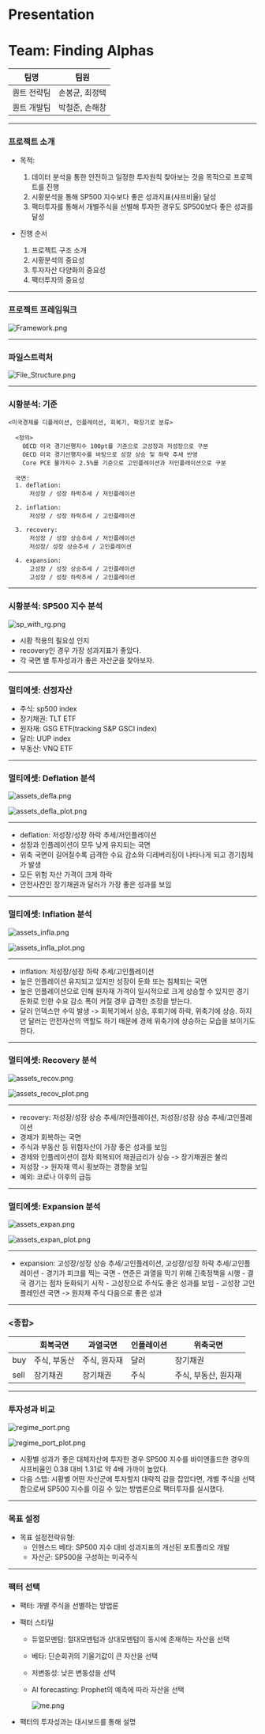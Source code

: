 # Presentation

# Team: Finding Alphas

| 팀명 | 팀원 |
| --- | --- |
| 퀀트 전략팀 | 손봉균, 최정택 |
| 퀀트 개발팀 | 박철준, 손해창 |

---

### 프로젝트 소개

- 목적:
    1. 데이터 분석을 통한 안전하고 일정한 투자원칙 찾아보는 것을 목적으로 프로젝트를 진행
    2. 시황분석을 통해 SP500 지수보다 좋은 성과지표(샤프비율) 달성
    3. 팩터투자를 통해서 개별주식을 선별해 투자한 경우도 SP500보다 좋은 성과를 달성

- 진행 순서
    1. 프로젝트 구조 소개
    2. 시황분석의 중요성
    3. 투자자산 다양화의 중요성
    4. 팩터투자의 중요성
    

---

### 프로젝트 프레임워크

![Framework.png](https://s3-us-west-2.amazonaws.com/secure.notion-static.com/2b0f9f88-18dc-44cd-98a5-d0e960e73184/Framework.png)

---

### 파일스트럭처

![File_Structure.png](https://s3-us-west-2.amazonaws.com/secure.notion-static.com/2fcc7b2f-65c1-4b71-b2d4-4ff6f8144043/File_Structure.png)

---

### 시황분석: 기준

```
<미국경제를 디플레이션, 인플레이션, 회복기, 확장기로 분류>

  <정의>
    OECD 미국 경기선행지수 100pt를 기준으로 고성장과 저성장으로 구분
    OECD 미국 경기선행지수를 바탕으로 성장 상승 및 하락 추세 반영
    Core PCE 물가지수 2.5%를 기준으로 고인플레이션과 저인플레이션으로 구분

  국면:
  1. deflation:
      저성장 / 성장 하락추세 / 저인플레이션

  2. inflation:
      저성장 / 성장 하락추세 / 고인플레이션

  3. recovery:
      저성장 / 성장 상승추세 / 저인플레이션
      저성장/ 성장 상승추세 / 고인플레이션

  4. expansion:
      고성장 / 성장 상승추세 / 고인플레이션
      고성장 / 성장 하락추세 / 고인플레이션

```

---

### 시황분석: SP500 지수 분석

![sp_with_rg.png](https://s3-us-west-2.amazonaws.com/secure.notion-static.com/98017b5b-c9a2-41e8-b6df-829feec13e59/sp_with_rg.png)

- 시황 적용의 필요성 인지
- recovery인 경우 가장 성과지표가 좋았다.
- 각 국면 별 투자성과가 좋은 자산군을 찾아보자.

---

### 멀티에셋: 선정자산

- 주식: sp500 index
- 장기채권: TLT ETF
- 원자재: GSG ETF(tracking S&P GSCI index)
- 달러: UUP index
- 부동산: VNQ ETF

---

### 멀티에셋: Deflation 분석

![assets_defla.png](https://s3-us-west-2.amazonaws.com/secure.notion-static.com/62dee6bc-59a9-4e77-872a-9149ea36a3f4/assets_defla.png)

![assets_defla_plot.png](https://s3-us-west-2.amazonaws.com/secure.notion-static.com/1884205f-4932-4e3d-a26c-e78ce8f09aeb/assets_defla_plot.png)

---

- deflation: 저성장/성장 하락 추세/저인플레이션
- 성장과 인플레이션이 모두 낮게 유지되는 국면
- 위축 국면이 길어질수록 급격한 수요 감소와 디레버리징이 나타나게 되고 경기침체가 발생
- 모든 위험 자산 가격이 크게 하락
- 안전사잔인 장기채권과 달러가 가장 좋은 성과를 보임

---

### 멀티에셋: Inflation 분석

![assets_infla.png](https://s3-us-west-2.amazonaws.com/secure.notion-static.com/b5ff7011-3b4e-48ba-a9fb-a0701513ddb4/assets_infla.png)

![assets_infla_plot.png](https://s3-us-west-2.amazonaws.com/secure.notion-static.com/e1d46ed2-678b-4286-af27-2cc55eb61c1d/assets_infla_plot.png)

---

- inflation: 저성장/성장 하락 추세/고인플레이션
- 높은 인플레이션 유지되고 있지만 성장이 둔화 또는 침체되는 국면
- 높은 인플레이션으로 인해 원자재 가격이 일시적으로 크게 상승할 수 있지만 경기 둔화로 인한 수요 감소 폭이 커질 경우 급격한 조정을 받는다.
- 달러 인덱스만 수익 발생 -> 회복기에서 상승, 후퇴기에 하락, 위축기에 상승. 하지만 달러는 안전자산의 역할도 하기 때문에 경제 위축기에 상승하는 모습을 보이기도 한다.

---

### 멀티에셋: Recovery 분석

![assets_recov.png](https://s3-us-west-2.amazonaws.com/secure.notion-static.com/c67c74ca-c2b0-4957-b1bd-52c61aa11f01/assets_recov.png)

![assets_recov_plot.png](https://s3-us-west-2.amazonaws.com/secure.notion-static.com/0416c210-55f1-4652-9162-bbe4483f5332/assets_recov_plot.png)

---

- recovery: 저성장/성장 상승 추세/저인플레이션, 저성장/성장 상승 추세/고인플레이션
- 경제가 회복하는 국면
- 주식과 부동산 등 위험자산이 가장 좋은 성과를 보임
- 경제와 인플레이션이 점차 회복되어 채권금리가 상승 -> 장기채권은 불리
- 저성장 -> 원자재 역시 횡보하는 경향을 보임
- 예외: 코로나 이후의 급등

---

### 멀티에셋: Expansion 분석

![assets_expan.png](https://s3-us-west-2.amazonaws.com/secure.notion-static.com/2525a9b5-1e9d-4c3c-a072-fc22b51ab203/assets_expan.png)

![assets_expan_plot.png](https://s3-us-west-2.amazonaws.com/secure.notion-static.com/c9c17bc1-5aa0-4767-b831-1c2270716ab7/assets_expan_plot.png)

---

- expansion: 고성장/성장 상승 추세/고인플레이션, 고성장/성장 하락 추세/고인플레이션 - 경기가 피크를 찍는 국면 - 연준은 과열을 막기 위해 긴축정책을 시행 - 결국 경기는 점차 둔화되기 시작 - 고성장으로 주식도 좋은 성과를 보임 - 고성장 고인플레인션 국면 -> 원자재 주식 다음으로 좋은 성과

---

### <종합>

|  | 회복국면 | 과열국면 | 인플레이션 | 위축국면 |
| --- | --- | --- | --- | --- |
| buy | 주식, 부동산 | 주식, 원자재 | 달러 | 장기채권 |
| sell | 장기채권 | 장기채권 | 주식 | 주식, 부동산, 원자재 |

---

### 투자성과 비교

![regime_port.png](https://s3-us-west-2.amazonaws.com/secure.notion-static.com/76c5e979-b9cc-457a-b05d-c1eb74e47ca0/regime_port.png)

![regime_port_plot.png](https://s3-us-west-2.amazonaws.com/secure.notion-static.com/3d9867e0-a0b1-462c-864b-a60e3ce939ad/regime_port_plot.png)

- 시황별 성과가 좋은 대체자산에 투자한 경우 SP500 지수를 바이앤홀드한 경우의 샤프비율인 0.38 대비 1.31로 약 4배 가까이 높았다.
- 다음 스탭: 시황별 어떤 자산군에 투자할지 대략적 감을 잡았다면, 개별 주식을 선택함으로써 SP500 지수를 이길 수 있는 방법론으로 팩터투자를 실시했다.

---

### 목표 설정

- 목표 설정전략유형:
    - 인헨스드 베타: SP500 지수 대비 성과지표의 개선된 포트폴리오 개발
    - 자산군: SP500을 구성하는 미국주식

---

### 팩터 선택

- 팩터: 개별 주식을 선별하는 방법론
- 팩터 스타일
    - 듀얼모멘텀: 절대모멘텀과 상대모멘텀이 동시에 존재하는 자산을 선택
    - 베타: 딘순회귀의 기울기값이 큰 자산을 선택
    - 저변동성: 낮은 변동성을 선택
    - AI forecasting: Prophet의 예측에 따라 자산을 선택
        
        ![me.png](https://s3-us-west-2.amazonaws.com/secure.notion-static.com/c48ac964-cc3f-4944-aa33-b039346a29c6/me.png)
        
    
- 팩터의 투자성과는 대시보드를 통해 설명
